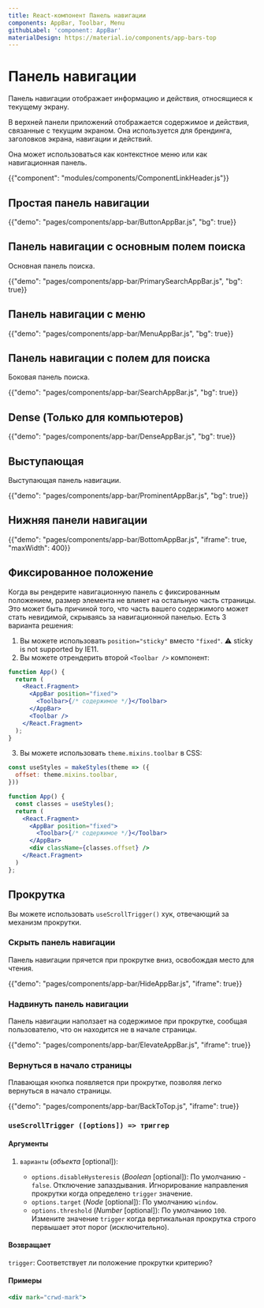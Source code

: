 ```yaml
---
title: React-компонент Панель навигации
components: AppBar, Toolbar, Menu
githubLabel: 'component: AppBar'
materialDesign: https://material.io/components/app-bars-top
---
```


# Панель навигации

<p class="description">Панель навигации отображает информацию и действия, относящиеся к текущему экрану.</p>

В [](https://material.io/design/components/app-bars-top.html)верхней панели приложений</a> отображается содержимое и действия, связанные с текущим экраном. Она используется для брендинга, заголовков экрана, навигации и действий.

Она может использоваться как контекстное меню или как навигационная панель.

{{"component": "modules/components/ComponentLinkHeader.js"}}

## Простая панель навигации

{{"demo": "pages/components/app-bar/ButtonAppBar.js", "bg": true}}

## Панель навигации с основным полем поиска

Основная панель поиска.

{{"demo": "pages/components/app-bar/PrimarySearchAppBar.js", "bg": true}}

## Панель навигации с меню

{{"demo": "pages/components/app-bar/MenuAppBar.js", "bg": true}}

## Панель навигации с полем для поиска

Боковая панель поиска.

{{"demo": "pages/components/app-bar/SearchAppBar.js", "bg": true}}

## Dense (Только для компьютеров)

{{"demo": "pages/components/app-bar/DenseAppBar.js", "bg": true}}

## Выступающая

Выступающая панель навигации.

{{"demo": "pages/components/app-bar/ProminentAppBar.js", "bg": true}}

## Нижняя панели навигации

{{"demo": "pages/components/app-bar/BottomAppBar.js", "iframe": true, "maxWidth": 400}}

## Фиксированное положение

Когда вы рендерите навигационную панель с фиксированным положением, размер элемента не влияет на остальную часть страницы. Это может быть причиной того, что часть вашего содержимого может стать невидимой, скрываясь за навигационной панелью. Есть 3 варианта решения:

1. Вы можете использовать `position="sticky"` вместо `"fixed"`. ⚠️ sticky is not supported by IE11.
2. Вы можете отрендерить второй `<Toolbar />` компонент:

```jsx
function App() {
  return (
    <React.Fragment>
      <AppBar position="fixed">
        <Toolbar>{/* содержимое */}</Toolbar>
      </AppBar>
      <Toolbar />
    </React.Fragment>
  );
}
```

3. Вы можете использовать `theme.mixins.toolbar` в CSS:

```jsx
const useStyles = makeStyles(theme => ({
  offset: theme.mixins.toolbar,
}))

function App() {
  const classes = useStyles();
  return (
    <React.Fragment>
      <AppBar position="fixed">
        <Toolbar>{/* содержимое */}</Toolbar>
      </AppBar>
      <div className={classes.offset} />
    </React.Fragment>
  )
};
```

## Прокрутка

Вы можете использовать `useScrollTrigger()` хук, отвечающий за механизм прокрутки.

### Скрыть панель навигации

Панель навигации прячется при прокрутке вниз, освобождая место для чтения.

{{"demo": "pages/components/app-bar/HideAppBar.js", "iframe": true}}

### Надвинуть панель навигации

Панель навигации наползает на содержимое при прокрутке, сообщая пользователю, что он находится не в начале страницы.

{{"demo": "pages/components/app-bar/ElevateAppBar.js", "iframe": true}}

### Вернуться в начало страницы

Плавающая кнопка появляется при прокрутке, позволяя легко вернуться в начало страницы.

{{"demo": "pages/components/app-bar/BackToTop.js", "iframe": true}}

### `useScrollTrigger ([options]) => триггер`

#### Аргументы

1. `варианты` (*объекта* [optional]):

   - `options.disableHysteresis` (*Boolean* [optional]): По умолчанию - `false`. Отключение запаздывания. Игнорирование направления прокрутки когда определено `trigger` значение.
   - `options.target` (*Node* [optional]): По умолчанию `window`.
   - `options.threshold` (*Number* [optional]): По умолчанию `100`. Измените значение `trigger` когда вертикальная прокрутка строго первышает этот порог (исключительно).

#### Возвращает

`trigger`: Соответствует ли положение прокрутки критерию?

#### Примеры

```jsx
<div mark="crwd-mark">
```
